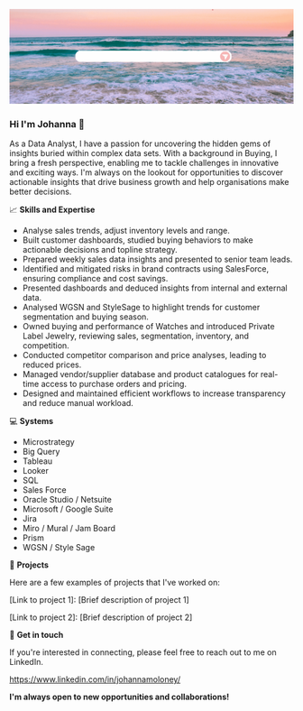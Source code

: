 ![alt text](https://github.com/Johanna933/Johanna933/blob/main/Blue%20Yellow%20Retro%20Quotes%20Twitter%20Header%20(2).gif?raw=true)



### Hi I'm Johanna 👋

As a Data Analyst, I have a passion for uncovering the hidden gems of insights buried within complex data sets. With a background in Buying, I bring a fresh perspective, enabling me to tackle challenges in innovative and exciting ways. I'm always on the lookout for opportunities to discover actionable insights that drive business growth and help organisations make better decisions. 


📈 **Skills and Expertise**

- Analyse sales trends, adjust inventory levels and range.
- Built customer dashboards, studied buying behaviors to make actionable decisions and topline strategy.
- Prepared weekly sales data insights and presented to senior team leads.
- Identified and mitigated risks in brand contracts using SalesForce, ensuring compliance and cost savings.
- Presented dashboards and deduced insights from internal and external data.
- Analysed WGSN and StyleSage to highlight trends for customer segmentation and buying season.
- Owned buying and performance of Watches and introduced Private Label Jewelry, reviewing sales, segmentation, inventory, and competition.
- Conducted competitor comparison and price analyses, leading to reduced prices.
- Managed vendor/supplier database and product catalogues for real-time access to purchase orders and pricing.
- Designed and maintained efficient workflows to increase transparency and reduce manual workload.

💻 **Systems** 

- Microstrategy
- Big Query
- Tableau
- Looker
- SQL
- Sales Force
- Oracle Studio / Netsuite
- Microsoft / Google Suite
- Jira
- Miro / Mural / Jam Board
- Prism
- WGSN / Style Sage

🔨 **Projects** 

Here are a few examples of projects that I've worked on:

[Link to project 1]: [Brief description of project 1]

[Link to project 2]: [Brief description of project 2] 

📧 **Get in touch**

If you're interested in connecting, please feel free to reach out to me on LinkedIn.

https://www.linkedin.com/in/johannamoloney/

**I'm always open to new opportunities and collaborations!**


<!--
**Johanna933/Johanna933** is a ✨ _special_ ✨ repository because its `README.md` (this file) appears on your GitHub profile.

Here are some ideas to get you started:

- 🔭 I’m currently working on ...
- 🌱 I’m currently learning ...
- 👯 I’m looking to collaborate on ...
- 🤔 I’m looking for help with ...
- 💬 Ask me about ...
- 📫 How to reach me: ...
- 😄 Pronouns: ...
- ⚡ Fun fact: ...
-->
